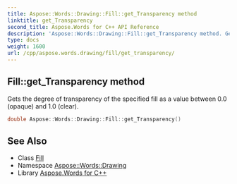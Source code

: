 ```yaml
---
title: Aspose::Words::Drawing::Fill::get_Transparency method
linktitle: get_Transparency
second_title: Aspose.Words for C++ API Reference
description: 'Aspose::Words::Drawing::Fill::get_Transparency method. Gets the degree of transparency of the specified fill as a value between 0.0 (opaque) and 1.0 (clear) in C++.'
type: docs
weight: 1600
url: /cpp/aspose.words.drawing/fill/get_transparency/
---
```

## Fill::get_Transparency method


Gets the degree of transparency of the specified fill as a value between 0.0 (opaque) and 1.0 (clear).

```cpp
double Aspose::Words::Drawing::Fill::get_Transparency()
```

## See Also

* Class [Fill](../)
* Namespace [Aspose::Words::Drawing](../../)
* Library [Aspose.Words for C++](../../../)
